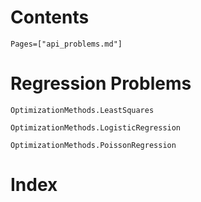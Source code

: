 # Contents

```@contents
Pages=["api_problems.md"]
```

# Regression Problems

```@docs
OptimizationMethods.LeastSquares

OptimizationMethods.LogisticRegression

OptimizationMethods.PoissonRegression
```

# Index

```@index
```